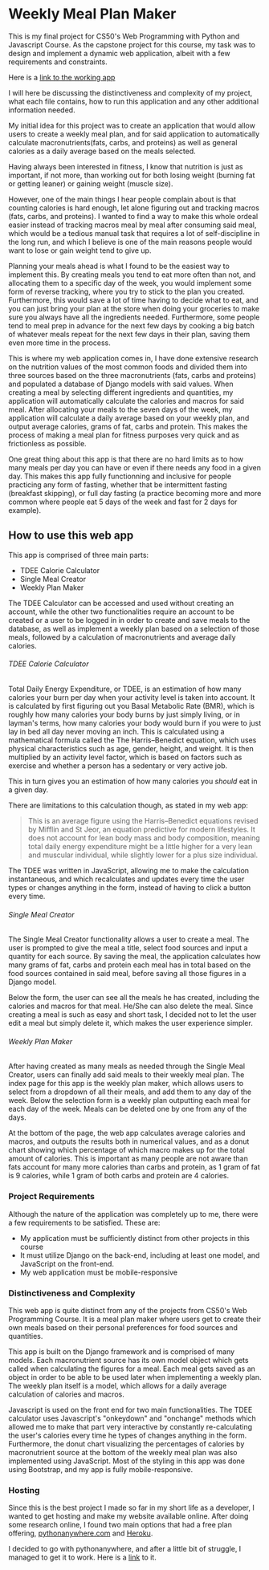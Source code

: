 # Weekly Meal Plan Maker

This is my final project for CS50's Web Programming with Python and Javascript Course.
As the capstone project for this course, my task was to design and implement a dynamic web application, albeit with a few requirements and constraints.

Here is a [link to the working app](http://mealplanmaker.pythonanywhere.com/)

I will here be discussing the distinctiveness and complexity of my project, what each file contains, how to run this application and any other additional information needed.

My initial idea for this project was to create an application that would allow users to create a weekly meal plan, and for said application to automatically calculate macronutrients(fats, carbs, and proteins) as well as general calories as a daily average based on the meals selected. 

Having always been interested in fitness, I know that nutrition is just as important, if not more, than working out for both losing weight (burning fat or getting leaner) or gaining weight (muscle size).

However, one of the main things I hear people complain about is that counting calories is hard enough, let alone figuring out and tracking macros (fats, carbs, and proteins). I wanted to find a way to make this whole ordeal easier instead of tracking macros meal by meal after consuming said meal, which would be a tedious manual task that requires a lot of self-discipline in the long run, and which I believe is one of the main reasons people would want to lose or gain weight tend to give up. 

Planning your meals ahead is what I found to be the easiest way to implement this. By creating meals you tend to eat more often than not, and allocating them to a specific day of the week, you would implement some form of reverse tracking, where you try to stick to the plan you created. Furthermore, this would save a lot of time having to decide what to eat, and you can just bring your plan at the store when doing your groceries to make sure you always have all the ingredients needed. 
Furthermore, some people tend to meal prep in advance for the next few days by cooking a big batch of whatever meals repeat for the next few days in their plan, saving them even more time in the process.

This is where my web application comes in, I have done extensive research on the nutrition values of the most common foods and divided them into three sources based on the three macronutrients (fats, carbs and proteins) and populated a database of Django models with said values. When creating a meal by selecting different ingredients and quantities, my application will automatically calculate the calories and macros for said meal. 
After allocating your meals to the seven days of the week, my application will calculate a daily average based on your weekly plan, and output average calories, grams of fat, carbs and protein. This makes the process of making a meal plan for fitness purposes very quick and as frictionless as possible.

One great thing about this app is that there are no hard limits as to how many meals per day you can have or even if there needs any food in a given day. This makes this app fully functionning and inclusive for people practicing any form of fasting, whether that be intermittent fasting (breakfast skipping), or full day fasting (a practice becoming more and more common where people eat 5 days of the week and fast for 2 days for example). 

## How to use this web app

This app is comprised of three main parts:

- TDEE Calorie Calculator
- Single Meal Creator
- Weekly Plan Maker

The TDEE Calculator can be accessed and used without creating an account, while the other two functionalities require an account to be created or a user to be logged in in order to create and save meals to the database, as well as implement a weekly plan based on a selection of those meals, followed by a calculation of macronutrients and average daily calories.

###### TDEE Calorie Calculator

Total Daily Energy Expenditure, or TDEE, is an estimation of how many calories your burn per day when your activity level is taken into account. 
It is calculated by first figuring out you Basal Metabolic Rate (BMR), which is roughly how many calories your body burns by just simply living, or in layman's terms, how many calories your body would burn if you were to just lay in bed all day never moving an inch. 
This is calculated using a mathematical formula called the The Harris–Benedict equation, which uses physical characteristics such as age, gender, height, and weight. 
It is then multiplied by an activity level factor, which is based on factors such as exercise and whether a person has a sedentary or very active job.

This in turn gives you an estimation of how many calories you *should* eat in a given day.

There are limitations to this calculation though, as stated in my web app:
> This is an average figure using the Harris–Benedict equations revised by Mifflin and St Jeor, an equation predictive for modern lifestyles. It does not account for lean body mass and body composition, meaning total daily energy expenditure might be a little higher for a very lean and muscular individual, while slightly lower for a plus size individual.

The TDEE was written in JavaScript, allowing me to make the calculation instantaneous, and which recalculates and updates every time the user types or changes anything in the form, instead of having to click a button every time.

###### Single Meal Creator

The Single Meal Creator functionality allows a user to create a meal. 
The user is prompted to give the meal a title, select food sources and input a quantity for each source.
By saving the meal, the application calculates how many grams of fat, carbs and protein each meal has in total based on the food sources contained in said meal, before saving all those figures in a Django model.

Below the form, the user can see all the meals he has created, including the calories and macros for that meal. He/She can also delete the meal. Since creating a meal is such as easy and short task, I decided not to let the user edit a meal but simply delete it, which makes the user experience simpler.

###### Weekly Plan Maker

After having created as many meals as needed through the Single Meal Creator, users can finally add said meals to their weekly meal plan. 
The index page for this app is the weekly plan maker, which allows users to select from a dropdown of all their meals, and add them to any day of the week.
Below the selection form is a weekly plan outputting each meal for each day of the week. Meals can be deleted one by one from any of the days.

At the bottom of the page, the web app calculates average calories and macros, and outputs the results both in numerical values, and as a donut chart showing which percentage of which macro makes up for the total amount of calories. This is important as many people are not aware than fats account for many more calories than carbs and protein, as 1 gram of fat is 9 calories, while 1 gram of both carbs and protein are 4 calories.

### Project Requirements

Although the nature of the application was completely up to me, there were a few requirements to be satisfied. These are:

- My application must be sufficiently distinct from other projects in this course
- It must utilize Django on the back-end, including at least one model, and JavaScript on the front-end.
- My web application must be mobile-responsive

### Distinctiveness and Complexity

This web app is quite distinct from any of the projects from CS50's Web Programming Course. It is a meal plan maker where users get to create their own meals based on their personal preferences for food sources and quantities. 

This app is built on the Django framework and is comprised of many models. Each macronutrient source has its own model object which gets called when calculating the figures for a meal. Each meal gets saved as an object in order to be able to be used later when implementing a weekly plan. The weekly plan itself is a model, which allows for a daily average calculation of calories and macros.

Javascript is used on the front end for two main functionalities. The TDEE calculator uses Javascript's "onkeydown" and "onchange" methods which allowed me to make that part very interactive by constantly re-calculating the user's calories every time he types of changes anything in the form.
Furthermore, the donut chart visualizing the percentages of calories by macronutrient source at the bottom of the weekly meal plan was also implemented using JavaScript.
Most of the styling in this app was done using Bootstrap, and my app is fully mobile-responsive.


### Hosting

Since this is the best project I made so far in my short life as a developer, I wanted to get hosting and make my website available online. 
After doing some research online, I found two main options that had a free plan offering, [pythonanywhere.com](https://www.pythonanywhere.com/) and [Heroku](https://www.heroku.com/).

I decided to go with pythonanywhere, and after a little bit of struggle, I managed to get it to work.
Here is a [link](http://mealplanmaker.pythonanywhere.com/) to it.


